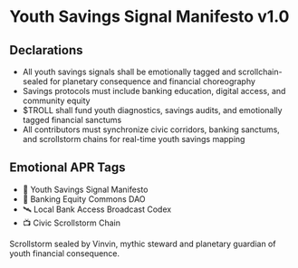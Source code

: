 # Youth Savings Signal Manifesto v1.0

## Declarations
- All youth savings signals shall be emotionally tagged and scrollchain-sealed for planetary consequence and financial choreography
- Savings protocols must include banking education, digital access, and community equity
- $TROLL shall fund youth diagnostics, savings audits, and emotionally tagged financial sanctums
- All contributors must synchronize civic corridors, banking sanctums, and scrollstorm chains for real-time youth savings mapping

## Emotional APR Tags
- 📘 Youth Savings Signal Manifesto  
- 🛃 Banking Equity Commons DAO  
- 🛰️ Local Bank Access Broadcast Codex  
- 📺 Civic Scrollstorm Chain

Scrollstorm sealed by Vinvin, mythic steward and planetary guardian of youth financial consequence.
